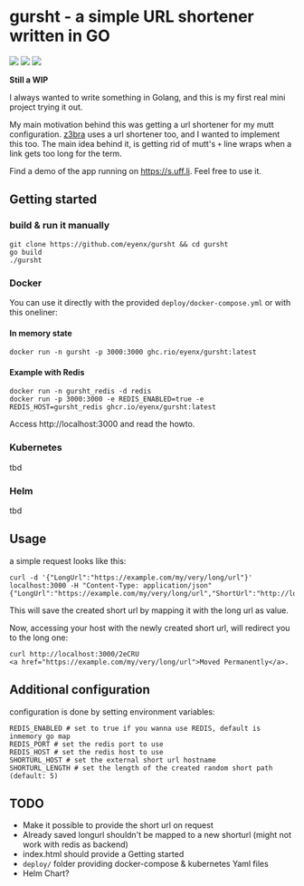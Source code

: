 # gursht - a simple URL shortener written in GO

![](https://github.com/eyenx/gursht/workflows/golangci-lint/badge.svg)
![](https://github.com/eyenx/gursht/workflows/goreleaser/badge.svg)
![](https://github.com/eyenx/gursht/workflows/build-container-image/badge.svg)

**Still a WIP**

I always wanted to write something in Golang, and this is my first real mini project trying it out.

My main motivation behind this was getting a url shortener for my mutt configuration. [z3bra](http://z3bra.org) uses a url shortener too, and I wanted to implement this too. The main idea behind it, is getting rid of mutt's `+` line wraps when a link gets too long for the term.

Find a demo of the app running on https://s.uff.li. Feel free to use it.

## Getting started


### build & run it manually

```
git clone https://github.com/eyenx/gursht && cd gursht
go build
./gursht
```

### Docker

You can use it directly with the provided `deploy/docker-compose.yml` or with this oneliner:

#### In memory state

```
docker run -n gursht -p 3000:3000 ghc.rio/eyenx/gursht:latest
```

#### Example with Redis
```
docker run -n gursht_redis -d redis
docker run -p 3000:3000 -e REDIS_ENABLED=true -e REDIS_HOST=gursht_redis ghcr.io/eyenx/gursht:latest
```

Access http://localhost:3000 and read the howto.


### Kubernetes

tbd

### Helm

tbd

## Usage

a simple request looks like this:

```
curl -d '{"LongUrl":"https://example.com/my/very/long/url"}' localhost:3000 -H "Content-Type: application/json"
{"LongUrl":"https://example.com/my/very/long/url","ShortUrl":"http://localhost/2eCRU"}%
```

This will save the created short url by mapping it with the long url as value.

Now, accessing your host with the newly created short url, will redirect you to the long one:

```
curl http://localhost:3000/2eCRU
<a href="https://example.com/my/very/long/url">Moved Permanently</a>.
```


## Additional configuration

configuration is done by setting environment variables:

```
REDIS_ENABLED # set to true if you wanna use REDIS, default is inmemory go map
REDIS_PORT # set the redis port to use
REDIS_HOST # set the redis host to use
SHORTURL_HOST # set the external short url hostname
SHORTURL_LENGTH # set the length of the created random short path (default: 5)
```

## TODO

* Make it possible to provide the short url on request
* Already saved longurl shouldn't be mapped to a new shorturl (might not work with redis as backend)
* index.html should provide a Getting started
* `deploy/` folder providing docker-compose & kubernetes Yaml files
* Helm Chart?
